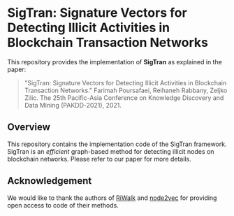 # SigTran: Signature Vectors for Detecting Illicit Activities in Blockchain Transaction Networks
This repository provides the implementation of **SigTran** as explained in the paper:<br>
> "SigTran: Signature Vectors for Detecting Illicit Activities in Blockchain Transaction Networks." Farimah Poursafaei, Reihaneh Rabbany, Zeljko Zilic. The 25th Pacific-Asia Conference on Knowledge Discovery and Data Mining (PAKDD-2021), 2021.<br>

## Overview
This repository contains the implementation code of the SigTran framework. SigTran is an _efficient_ graph-based method for detecting illicit nodes on blockchain networks. Please refer to our paper for more details. 

## Acknowledgement
We would like to thank the authors of [RiWalk](https://github.com/maxuewei2/RiWalk) and [node2vec](https://github.com/aditya-grover/node2vec)
for providing open access to code of their methods.
